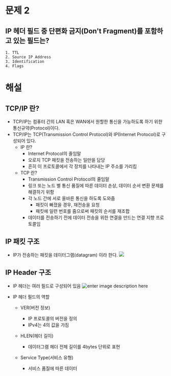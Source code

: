 # 문제 2
## IP 헤더 필드 중 단편화 금지(Don't Fragment)를 포함하고 있는 필드는?
	1. TTL
	2. Source IP Address
	3. Identification
	4. Flags


# 해설
## TCP/IP 란?
 - TCP/IP는 컴퓨터 간의 LAN 혹은 WAN에서 원할한 통신을 가능하도록 하기 위한 통신규약(Protocol)이다.
 - TCP/IP는 TCP(Transmission Control Protocol)와 IP(Internet Protocol)로 구성되어 있다.
	 - IP 란?
		 - Internet Protocol의 줄임말
		 - 오로지 TCP 패킷을 전송하는 일만을 담당
		 - 흔히 이 프로토콜에서 각 장치를 나타내는 IP 주소를 가리킴
	 - TCP 란?
		 - Transmission Control Protocol의 줄임말
		 - 링크 또는 노드 별 통신 품질에 따른 데이터 손상, 데이터 순서 변환 문제를 해결하기 위함
		 - 각 노드 간에 서로 올바른 통신을 하도록 도와줌
			 - 패킷이 빠졌을 경우, 재전송을 요청
			 - 패킷에 일련 번호를 줌으로써 패킷의 순서를 재조합
		 - 데이터를 전송하기 전에 데이터 전송을 위한 연결을 만드는 연결 지향 프로토콜임


## IP 패킷 구조
 - IP가 전송하는 패킷을 데이터그램(datagram) 이라 한다.
 ![](https://t1.daumcdn.net/cfile/tistory/2657E53858478A3209)


## IP Header 구조
- IP 헤더는 여러 필드로 구성되어 있음
![enter image description here](https://www.telecomworld101.com/images/Reference/IPHeader.gif)
	
 - IP 헤더 필드의 역할
	 - VER(버전 정보)
		 - IP 프로토콜의 버전을 정의
		 - IPv4는 4의 값을 가짐

	 - HLEN(헤더 길이)
		 - 데이터그램 헤더 전체 길이를 4bytes 단위로 표현

	 - Service Type(서비스 유형)
		 - 서비스 품질에 따른 데이터
<!--stackedit_data:
eyJoaXN0b3J5IjpbOTUzNzc2NDA3XX0=
-->